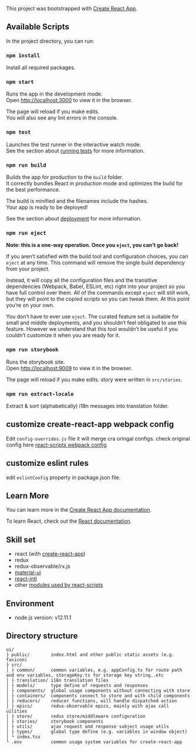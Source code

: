 This project was bootstrapped with [Create React App](https://github.com/facebook/create-react-app).

## Available Scripts

In the project directory, you can run:

### `npm install`

Install all required packages.

### `npm start`

Runs the app in the development mode.<br />
Open [http://localhost:3000](http://localhost:3000) to view it in the browser.

The page will reload if you make edits.<br />
You will also see any lint errors in the console.

### `npm test`

Launches the test runner in the interactive watch mode.<br />
See the section about [running tests](https://facebook.github.io/create-react-app/docs/running-tests) for more information.

### `npm run build`

Builds the app for production to the `build` folder.<br />
It correctly bundles React in production mode and optimizes the build for the best performance.

The build is minified and the filenames include the hashes.<br />
Your app is ready to be deployed!

See the section about [deployment](https://facebook.github.io/create-react-app/docs/deployment) for more information.

### `npm run eject`

**Note: this is a one-way operation. Once you `eject`, you can’t go back!**

If you aren’t satisfied with the build tool and configuration choices, you can `eject` at any time. This command will remove the single build dependency from your project.

Instead, it will copy all the configuration files and the transitive dependencies (Webpack, Babel, ESLint, etc) right into your project so you have full control over them. All of the commands except `eject` will still work, but they will point to the copied scripts so you can tweak them. At this point you’re on your own.

You don’t have to ever use `eject`. The curated feature set is suitable for small and middle deployments, and you shouldn’t feel obligated to use this feature. However we understand that this tool wouldn’t be useful if you couldn’t customize it when you are ready for it.

### `npm run storybook`

Runs the storybook site.<br />
Open [http://localhost:9009](http://localhost:3000) to view it in the browser.

The page will reload if you make edits. story were written in `src/stories`.

### `npm run extract-locale`

Extract & sort (alphabetically) i18n messages into translation folder.

## customize create-react-app webpack config

Edit `config-overrides.js` file
it will merge cra oringal configs.
check original config here [react-scripts webpack config](https://github.com/facebook/create-react-app/tree/master/packages/react-scripts/config)

## customize eslint rules

edit `eslintConfig` property in package.json file.

## Learn More

You can learn more in the [Create React App documentation](https://facebook.github.io/create-react-app/docs/getting-started).

To learn React, check out the [React documentation](https://reactjs.org/).

## Skill set

- react (with [create-react-app](https://github.com/facebook/create-react-app))
- redux
- redux-observable/rx.js
- [material-ui](https://material-ui.com/)
- [react-intl](https://github.com/formatjs/react-intl)
- other [modules used by react-scripts](https://github.com/facebook/create-react-app/blob/master/packages/react-scripts/package.json)

## Environment

- node.js version: v12.11.1

## Directory structure

```
ui/
├ public/        index.html and other public static assets (e.g. favicon)
├ src/
│ ├ common/      common variables, e.g. appConfig.ts for route path and env variables, storageKey.ts for storage key string..etc
│ ├ translation/ i18n translation files
│ ├ models/      type define of requests and responses
│ ├ components/  global usage components without connecting with store
│ ├ containers/  components connect to store and with child components
│ ├ reducers/    reducer functions, will handle dispatched action
│ ├ epics/       redux-observable epics, mainly with ajax call uilities
│ ├ store/       redux store/middleware configuration
│ ├ stories/     storybook components
│ ├ utils/       ajax request and response subject usage utils
│ ├ types/       global type define (e.g. variables in window object)
│ └ index.tsx
└ .env           common usage system variables for create-react-app
```
